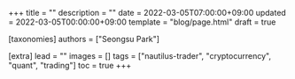 +++
title = ""
description = ""
date = 2022-03-05T07:00:00+09:00
updated = 2022-03-05T00:00:00+09:00
template = "blog/page.html"
draft = true

[taxonomies]
authors = ["Seongsu Park"]

[extra]
lead = ""
images = []
tags = ["nautilus-trader", "cryptocurrency", "quant", "trading"]
toc = true
+++

